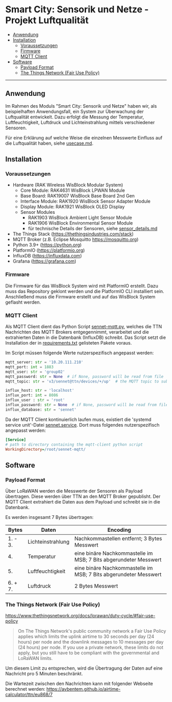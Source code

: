 # Smart City: Sensorik und Netze - Projekt Luftqualität

- [Anwendung](#anwendung)
- [Installation](#installation)
  - [Voraussetzungen](#voraussetzungen)
  - [Firmware](#firmware)
  - [MQTT Client](#mqtt-client)
- [Software](#software)
  - [Payload Format](#payload-format)
  - [The Things Network (Fair Use Policy)](#the-things-network-fair-use-policy)

---

## Anwendung

Im Rahmen des Moduls "Smart City: Sensorik und Netze" haben wir, als beispielhaften Anwendungsfall, ein System zur Überwachung der Luftqualität entwickelt. Dazu erfolgt die Messung der Temperatur, Luftfeuchtigkeit, Luftdruck und Lichteinstrahlung mittels verschiedener Sensoren.

Für eine Erklärung auf welche Weise die einzelnen Messwerte Einfluss auf die Luftqualität haben, siehe [usecase.md](./usecase.md).

## Installation

### Voraussetzungen

- Hardware (RAK Wireless WisBlock Modular System)
  - Core Module: RAK4631 WisBlock LPWAN Module
  - Base Board: RAK19007 WisBlock Base Board 2nd Gen
  - Interface Module: RAK1920 WisBlock Sensor Adapter Module
  - Display Module: RAK1921 WisBlock OLED Display
  - Sensor Modules
    - RAK1903 WisBlock Ambient Light Sensor Module
    - RAK1906 WisBlock Environmental Sensor Module
    - für technische Details der Sensoren, siehe [sensor_details.md](./sensor_details.md)
- The Things Stack (<https://thethingsindustries.com/stack>)
- MQTT Broker (z.B. Eclipse Mosquitto <https://mosquitto.org>)
- Python 3.9+ (<https://python.org>)
- PlatformIO (<https://platformio.org>)
- InfluxDB (<https://influxdata.com>)
- Grafana (<https://grafana.com>)

### Firmware

Die Firmware für das WisBlock System wird mit PlatformIO erstellt. Dazu muss das Repository geklont werden und die PlatformIO CLI installiert sein. Anschließend muss die Firmware erstellt und auf das WisBlock System geflasht werden.

### MQTT Client

Als MQTT Client dient das Python Script [sennet-mqtt.py](./mqtt-client/sennet-mqtt.py), welches die TTN Nachrichten des MQTT Brokers entgegennimmt, verarbeitet und die extrahierten Daten in die Datenbank (InfluxDB) schreibt. Das Script setzt die Installation der in [requirements.txt](./mqtt-client/requirements.txt) gelisteten Pakete voraus.

Im Script müssen folgende Werte nutzerspezifisch angepasst werden:

```python
mqtt_server: str = '10.20.111.210'
mqtt_port: int = 1883
mqtt_user: str = 'group02'
mqtt_password: str = None  # if None, password will be read from file 'mqtt-password.txt'
mqtt_topic: str = 'v3/sennet@ttn/devices/+/up'  # the MQTT topic to subscribe to

influx_host: str = 'localhost'
influx_port: int = 8086
influx_user : str = 'root'
influx_password: str = None  # if None, password will be read from file 'influxdb-password.txt'
influx_database: str = 'sennet'
```

Da der MQTT Client kontinuierlich laufen muss, existiert die 'systemd service unit'-Datei [sennet.service](./mqtt-client/sennet.service). Dort muss folgendes nutzerspezifisch angepasst werden:

```ini
[Service]
# path to directory containing the mqtt-client python script
WorkingDirectory=/root/sennet-mqtt/
```

## Software

### Payload Format

Über LoRaWAN werden die Messwerte der Sensoren als Payload übertragen. Diese werden über TTN an den MQTT Broker gepublisht. Der MQTT Client extrahiert die Daten aus dem Payload und schreibt sie in die Datenbank.

Es werden insgesamt 7 Bytes übertragen:

| Bytes | Daten | Encoding |
|-------|-------|--------------|
| 1. - 3. | Lichteinstrahlung | Nachkommastellen entfernt; 3 Bytes Messwert |
| 4. | Temperatur | eine binäre Nachkommastelle im MSB; 7 Bits abgerundeter Messwert |
| 5. | Luftfeuchtigkeit | eine binäre Nachkommastelle im MSB; 7 Bits abgerundeter Messwert |
| 6. + 7. | Luftdruck | 2 Bytes Messwert |

### The Things Network (Fair Use Policy)

<https://www.thethingsnetwork.org/docs/lorawan/duty-cycle/#fair-use-policy>

> On The Things Network's public community network a Fair Use Policy applies which limits the uplink airtime to 30 seconds per day (24 hours) per node and the downlink messages to 10 messages per day (24 hours) per node. If you use a private network, these limits do not apply, but you still have to be compliant with the governmental and LoRaWAN limits.

Um diesem Limit zu entsprechen, wird die Übertragung der Daten auf eine Nachricht pro 5 Minuten beschränkt.

Die Wartezeit zwischen den Nachrichten kann mit folgender Webseite berechnet werden:
<https://avbentem.github.io/airtime-calculator/ttn/eu868/7>
